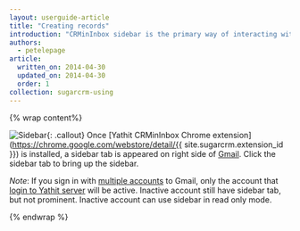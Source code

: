 ```yaml
---
layout: userguide-article
title: "Creating records"
introduction: "CRMinInbox sidebar is the primary way of interacting within Gmail"
authors:
  - petelepage
article:
  written_on: 2014-04-30
  updated_on: 2014-04-30
  order: 1
collection: sugarcrm-using
---
```


{% wrap content%}

![Sidebar](/imgs/sugarcrm/sidebar.gif){: .callout} Once [Yathit CRMinInbox Chrome extension](https://chrome.google.com/webstore/detail/{{ site.sugarcrm.extension_id }}) is installed, a sidebar tab is appeared on right side of [Gmail](https://mail.google.com). Click the sidebar tab to bring up the sidebar.
 
*Note*: If you sign in with [multiple accounts](https://support.google.com/accounts/answer/1721977) to Gmail, only the account that [login to Yathit server](../setup/index.html#login-to-yathit-server) will be active. Inactive account still have sidebar tab, but not prominent. Inactive account can use sidebar in read only mode.  



{% endwrap %}
